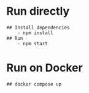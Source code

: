 # Run directly

    ## Install dependencies
        - npm install
    ## Run
        - npm start

# Run on Docker

    ## docker compose up
